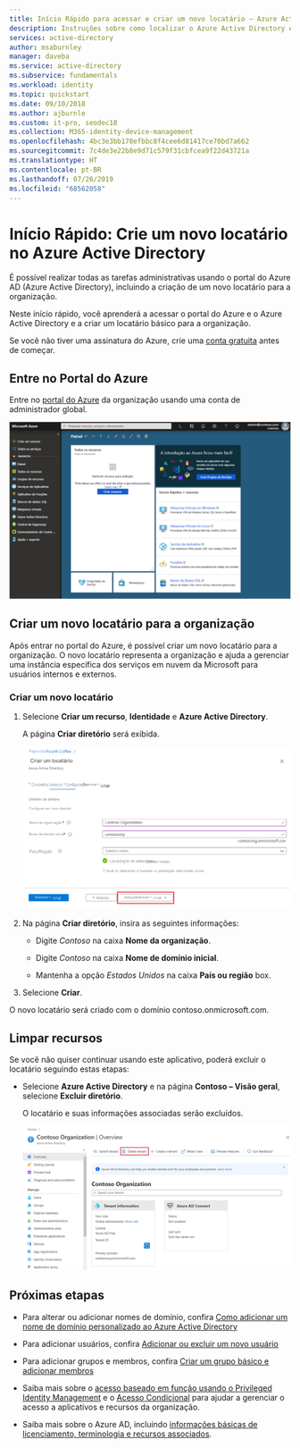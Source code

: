 ```yaml
---
title: Início Rápido para acessar e criar um novo locatário – Azure Active Directory | Microsoft Docs
description: Instruções sobre como localizar o Azure Active Directory e como criar um novo locatário para a organização.
services: active-directory
author: msaburnley
manager: daveba
ms.service: active-directory
ms.subservice: fundamentals
ms.workload: identity
ms.topic: quickstart
ms.date: 09/10/2018
ms.author: ajburnle
ms.custom: it-pro, seodec18
ms.collection: M365-identity-device-management
ms.openlocfilehash: 4bc3e3bb178efbbc8f4cee6d81417ce70bd7a662
ms.sourcegitcommit: 7c4de3e22b8e9d71c579f31cbfcea9f22d43721a
ms.translationtype: HT
ms.contentlocale: pt-BR
ms.lasthandoff: 07/26/2019
ms.locfileid: "68562058"
---
```

# <a name="quickstart-create-a-new-tenant-in-azure-active-directory"></a>Início Rápido: Crie um novo locatário no Azure Active Directory
É possível realizar todas as tarefas administrativas usando o portal do Azure AD (Azure Active Directory), incluindo a criação de um novo locatário para a organização. 

Neste início rápido, você aprenderá a acessar o portal do Azure e o Azure Active Directory e a criar um locatário básico para a organização.

Se você não tiver uma assinatura do Azure, crie uma [conta gratuita](https://azure.microsoft.com/free/) antes de começar.

## <a name="sign-in-to-the-azure-portal"></a>Entre no Portal do Azure
Entre no [portal do Azure](https://portal.azure.com/) da organização usando uma conta de administrador global.

![Tela do portal do Azure, com a opção Azure AD](media/active-directory-access-create-new-tenant/azure-ad-portal.png)

## <a name="create-a-new-tenant-for-your-organization"></a>Criar um novo locatário para a organização
Após entrar no portal do Azure, é possível criar um novo locatário para a organização. O novo locatário representa a organização e ajuda a gerenciar uma instância específica dos serviços em nuvem da Microsoft para usuários internos e externos.

### <a name="to-create-a-new-tenant"></a>Criar um novo locatário
1. Selecione **Criar um recurso**, **Identidade** e **Azure Active Directory**.

    A página **Criar diretório** será exibida.

    ![Página "Criar" do Azure Active Directory](media/active-directory-access-create-new-tenant/azure-ad-create-new-tenant.png)

2.  Na página **Criar diretório**, insira as seguintes informações:
    
    - Digite _Contoso_ na caixa **Nome da organização**.

    - Digite _Contoso_ na caixa **Nome de domínio inicial**.

    - Mantenha a opção _Estados Unidos_ na caixa **País ou região** box.

3. Selecione **Criar**.

O novo locatário será criado com o domínio contoso.onmicrosoft.com.

## <a name="clean-up-resources"></a>Limpar recursos
Se você não quiser continuar usando este aplicativo, poderá excluir o locatário seguindo estas etapas:

- Selecione **Azure Active Directory** e na página **Contoso – Visão geral**, selecione **Excluir diretório**.

    O locatário e suas informações associadas serão excluídos.

    ![Página de visão geral, com o botão de diretório Excluir realçado](media/active-directory-access-create-new-tenant/azure-ad-delete-new-tenant.png)

## <a name="next-steps"></a>Próximas etapas
- Para alterar ou adicionar nomes de domínio, confira [Como adicionar um nome de domínio personalizado ao Azure Active Directory](add-custom-domain.md)

- Para adicionar usuários, confira [Adicionar ou excluir um novo usuário](add-users-azure-active-directory.md)

- Para adicionar grupos e membros, confira [Criar um grupo básico e adicionar membros](active-directory-groups-create-azure-portal.md)

- Saiba mais sobre o [acesso baseado em função usando o Privileged Identity Management](../../role-based-access-control/pim-azure-resource.md) e o [Acesso Condicional](../../role-based-access-control/conditional-access-azure-management.md) para ajudar a gerenciar o acesso a aplicativos e recursos da organização.

- Saiba mais sobre o Azure AD, incluindo [informações básicas de licenciamento, terminologia e recursos associados](active-directory-whatis.md).
